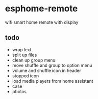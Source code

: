 # esphome-remote
wifi smart home remote with display

## todo
- wrap text
- split up files
- clean up group menu
- move shuffle and group to option menu
- volume and shuffle icon in header
- stopped icon
- load media players from home assistant
- case
- photos
